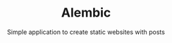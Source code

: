 <h1 align="center"> Alembic </h1>
<p align="center"> Simple application to create static websites with posts </p>